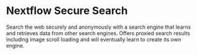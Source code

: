 # Nextflow Secure Search
Search the web securely and anonymously with a search engine that learns and retrieves data from other search engines. Offers proxied search results including image scroll loading and will eventually learn to create its own engine.
